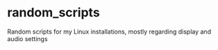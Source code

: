 # random_scripts
Random scripts for my Linux installations, mostly regarding display and audio settings
